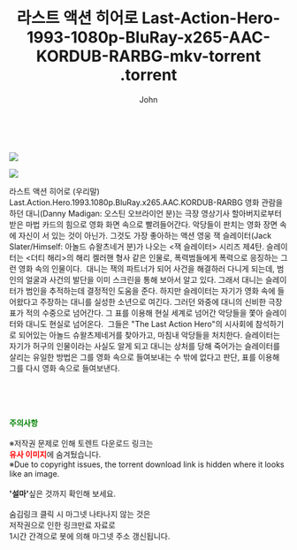 ﻿---
layout: post
title:  "                   라스트 액션 히어로 Last-Action-Hero-1993-1080p-BluRay-x265-AAC-KORDUB-RARBG-mkv-torrent                .torrent"
author: John
categories: [ 영화 ]
tags: [  ]
image: https://torrentrj57.com/uploadfile/full/7813456f6e8685b5a7419a6200e1344f605e1b4d.jpg"/></p><p><img src="https://torrentrj57.com/uploadfile/full/f36402722f0f931cb73d523f85a15a4893b264ea.jpg 
description: "                   라스트 액션 히어로 Last-Action-Hero-1993-1080p-BluRay-x265-AAC-KORDUB-RARBG-mkv-torrent                 torrent 정보 공유"
toc: true
toc_sticky: true
---

<br>
<p><img src="https://torrentrj57.com/uploadfile/full/7813456f6e8685b5a7419a6200e1344f605e1b4d.jpg"/></p><p><img src="https://torrentrj57.com/uploadfile/full/f36402722f0f931cb73d523f85a15a4893b264ea.jpg"/></p>
 라스트 액션 히어로 (우리말) Last.Action.Hero.1993.1080p.BluRay.x265.AAC.KORDUB-RARBG 영화 관람을 하던 대니(Danny Madigan: 오스틴 오브라이언 분)는 극장 영상기사 할아버지로부터 받은 마법 카드의 힘으로 영화 화면 속으로 빨려들어간다. 악당들이 판치는 영화 장면 속에 자신이 서 있는 것이 아닌가. 그것도 가장 좋아하는 액션 영웅 잭 슬레이터(Jack Slater/Himself: 아놀드 슈왈츠네거 분)가 나오는 <잭 슬레이터> 시리즈 제4탄. 슬레이터는 <더티 해리>의 해리 켈러핸 형사 같은 인물로, 폭력범들에게 폭력으로 응징하는 그런 영화 속의 인물이다.  대니는 잭의 파트너가 되어 사건을 해결하러 다니게 되는데, 범인의 얼굴과 사건의 발단을 이미 스크린을 통해 보아서 알고 있다. 그래서 대니는 슬레이터가 범인을 추적하는데 결정적인 도움을 준다. 하지만 슬레이터는 자기가 영화 속에 들어왔다고 주장하는 대니를 실성한 소년으로 여긴다. 그러던 와중에 대니의 신비한 극장표가 적의 수중으로 넘어간다. 그 표를 이용해 현실 세계로 넘어간 악당들을 쫓아 슬레이터와 대니도 현실로 넘어온다.  그들은 "The Last Action Hero"의 시사회에 참석하기로 되어있는 아놀드 슈왈츠제네거를 찾아가고, 마침내 악당들을 처치한다. 슬레이터는 자기가 허구의 인물이라는 사실도 알게 되고 대니는 상처를 당해 죽어가는 슬레이터를 살리는 유일한 방법은 그를 영화 속으로 들여보내는 수 밖에 없다고 판단, 표를 이용해 그를 다시 영화 속으로 들여보낸다. 
    
<br><br><br>
<p data-ke-size="size16"><b><span style="color: green;">주의사항</span></b><br /><br />※저작권 문제로 인해 토렌트 다운로드 링크는<br /><b><span style="color: red;">유사 이미지</span></b>에 숨겨뒀습니다.<br />※Due to copyright issues, the torrent download link is hidden where it looks like an image.<br /><br /><b>'설마'</b>싶은 것까지 확인해 보세요.<br /><br />숨김링크 클릭 시 마그넷 나타나지 않는 것은<br />저작권으로 인한 링크만료 자료로<br />1시간 간격으로 봇에 의해 마그넷 주소 갱신됩니다.</p>
